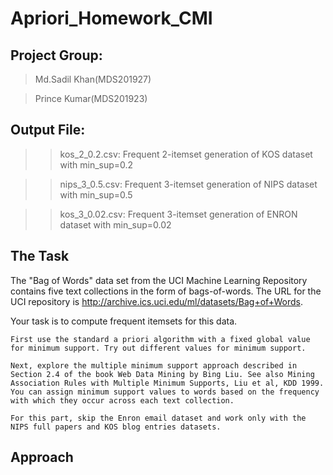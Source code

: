 # Apriori_Homework_CMI
## Project Group:
> Md.Sadil Khan(MDS201927)

> Prince Kumar(MDS201923)

## Output File:
>> kos_2_0.2.csv: Frequent 2-itemset generation of KOS dataset with min_sup=0.2

>> nips_3_0.5.csv: Frequent 3-itemset generation of NIPS dataset with min_sup=0.5

>> kos_3_0.02.csv: Frequent 3-itemset generation of ENRON dataset with min_sup=0.02



## The Task

The "Bag of Words" data set from the UCI Machine Learning Repository contains five text collections in the form of bags-of-words. The URL for the UCI repository is http://archive.ics.uci.edu/ml/datasets/Bag+of+Words.

Your task is to compute frequent itemsets for this data.

    First use the standard a priori algorithm with a fixed global value for minimum support. Try out different values for minimum support.

    Next, explore the multiple minimum support approach described in Section 2.4 of the book Web Data Mining by Bing Liu. See also Mining Association Rules with Multiple Minimum Supports, Liu et al, KDD 1999. You can assign minimum support values to words based on the frequency with which they occur across each text collection.

    For this part, skip the Enron email dataset and work only with the NIPS full papers and KOS blog entries datasets.
    
    
## Approach


